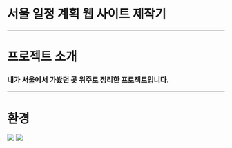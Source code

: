 # 서울 일정 계획 웹 사이트 제작기
---
# 프로젝트 소개
### 내가 서울에서 가봤던 곳 위주로 정리한 프로젝트입니다.
---
# 환경
<img src="https://img.shields.io/badge/Python-3776AB?style=for-the-badge&logo=Python&logoColor=white">
<img src="https://img.shields.io/badge/Linux-#FCC624?style=for-the-badge&logo=Python&logoColor=blue">
